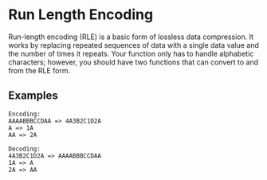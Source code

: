 # Run Length Encoding

Run-length encoding (RLE) is a basic form of lossless data compression.
It works by replacing repeated sequences of data with a single data value and the number of times it repeats.
Your function only has to handle alphabetic characters; however, you should have two functions that can convert to and from the RLE form.

## Examples

```
Encoding:
AAAABBBCCDAA => 4A3B2C1D2A
A => 1A
AA => 2A

Decoding: 
4A3B2C1D2A => AAAABBBCCDAA
1A => A
2A => AA
```